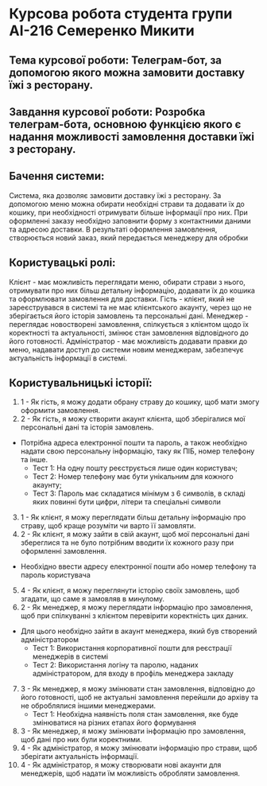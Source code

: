 # Курсова робота студента групи АІ-216 Семеренко Микити
## Тема курсової роботи: Телеграм-бот, за допомогою якого можна замовити доставку їжі з ресторану.
## Завдання курсової роботи: Розробка телеграм-бота, основною функцією якого є надання можливості замовлення доставки їжі з ресторану.
## Бачення системи:
Система, яка дозволяє замовити доставку їжі з ресторану. За допомогою меню можна обирати необхідні страви та додавати їх до кошику, при необхідності отримувати більше інформації про них. При оформленні заказу необхідно заповнити форму з контактними даними та адресою доставки. В результаті оформлення замовлення, створюється новий заказ, який передається менеджеру для обробки
## Користувацькі ролі:
Клієнт - має можливість переглядати меню, обирати страви з нього, отримувати про них більш детальну інформацію, додавати їх до кошика та оформлювати замовлення для доставки.
Гість - клієнт, який не зареєструвався в системі та не має клієнтського акаунту, через що не зберігається його історія замовлень та персональні дані.
Менеджер - переглядає новостворені замовлення, спілкується з клієнтом щодо їх коректності та актуальності, змінює стан замовлення відповідного до його готовності.
Адміністратор - має можливість додавати правки до меню, надавати доступ до системи новим менеджерам, забезпечує актуальність інформації в системі.
## Користувальницькі історії:
1. 1 - Як гість, я можу додати обрану страву до кошику, щоб мати змогу оформити замовлення.
2. 2 - Як гість, я можу створити акаунт клієнта, щоб зберігалися мої персональні дані та історія замовлень. 
  - Потрібна адреса електронної пошти та пароль, а також необхідно надати свою персональну інформацію, таку як ПІБ, номер телефону та інше.
    - Тест 1: На одну пошту реєструється лише один користувач;
    - Тест 2: Номер телефону має бути унікальним для кожного акаунту;
    - Тест 3: Пароль має складатися мінімум з 6 символів, в складі яких повинні бути цифри, літери та спеціальні символи
3. 1 - Як клієнт, я можу переглядати більш детальну інформацію про страву, щоб краще розуміти чи варто її замовляти.
4. 2 - Як клієнт, я можу зайти в свій акаунт, щоб мої персональні дані збереглися та не було потрібним вводити їх кожного разу при оформленні замовлення.
  - Необхідно ввести адресу електронної пошти або номер телефону та пароль користувача
5. 4 - Як клієнт, я можу переглянути історію своїх замовлень, щоб згадати, що саме я замовляв в минулому.
6. 2 - Як менеджер, я можу переглядати інформацію про замовлення, щоб при спілкуванні з клієнтом перевірити коректність цих даних.
  - Для цього необхідно зайти в акаунт менеджера, який був створений адміністратором
    - Тест 1: Використання корпоративної пошти для реєстрації менеджерів в системі
    - Тест 2: Використання логіну та паролю, наданих адміністратором, для входу в профіль менеджера закладу
7. 3 - Як менеджер, я можу змінювати стан замовлення, відповідно до його готовності, щоб не актуальні замовлення перейшли до архіву та не оброблялися іншими менеджерами.
    - Тест 1: Необхідна наявність поля стан замовлення, яке буде змінюватися на різних етапах його формування
8. 3 - Як менеджер, я можу змінювати інформацію про замовлення, щоб дані про них були коректними.
9. 4 - Як адміністратор, я можу змінювати інформацію про страви, щоб зберігати актуальність інформації.
10. 4 - Як адміністратор, я можу створювати нові акаунти для менеджерів, щоб надати їм можливість обробляти замовлення.
